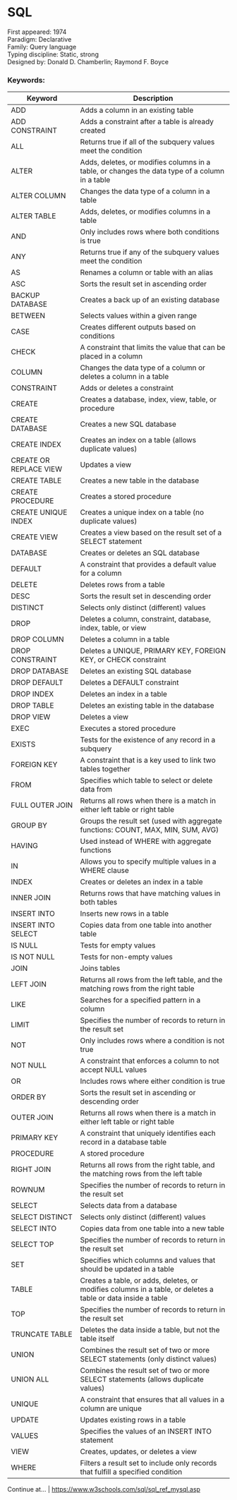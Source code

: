 
# SQL

First appeared: 1974  
Paradigm: Declarative  
Family: Query language  
Typing discipline: Static, strong  
Designed by: Donald D. Chamberlin; Raymond F. Boyce 

### Keywords:
Keyword	| Description
--------|---------------
ADD	| Adds a column in an existing table
ADD CONSTRAINT | Adds a constraint after a table is already created
ALL	| Returns true if all of the subquery values meet the condition
ALTER	| Adds, deletes, or modifies columns in a table, or changes the data type of a column in a table
ALTER COLUMN | Changes the data type of a column in a table
ALTER TABLE	| Adds, deletes, or modifies columns in a table
AND	| Only includes rows where both conditions is true
ANY	| Returns true if any of the subquery values meet the condition
AS	| Renames a column or table with an alias
ASC	| Sorts the result set in ascending order
BACKUP DATABASE	| Creates a back up of an existing database
BETWEEN	| Selects values within a given range
CASE	| Creates different outputs based on conditions
CHECK	| A constraint that limits the value that can be placed in a column
COLUMN	| Changes the data type of a column or deletes a column in a table
CONSTRAINT	| Adds or deletes a constraint
CREATE	| Creates a database, index, view, table, or procedure
CREATE DATABASE	| Creates a new SQL database
CREATE INDEX	| Creates an index on a table (allows duplicate values)
CREATE OR REPLACE VIEW	| Updates a view
CREATE TABLE |	Creates a new table in the database
CREATE PROCEDURE |	Creates a stored procedure
CREATE UNIQUE INDEX	| Creates a unique index on a table (no duplicate values)
CREATE VIEW	| Creates a view based on the result set of a SELECT statement
DATABASE	| Creates or deletes an SQL database
DEFAULT	| A constraint that provides a default value for a column
DELETE	| Deletes rows from a table
DESC	| Sorts the result set in descending order
DISTINCT	| Selects only distinct (different) values
DROP	| Deletes a column, constraint, database, index, table, or view
DROP COLUMN	| Deletes a column in a table
DROP CONSTRAINT	| Deletes a UNIQUE, PRIMARY KEY, FOREIGN KEY, or CHECK constraint
DROP DATABASE	| Deletes an existing SQL database
DROP DEFAULT	| Deletes a DEFAULT constraint
DROP INDEX	| Deletes an index in a table
DROP TABLE	| Deletes an existing table in the database
DROP VIEW	| Deletes a view
EXEC | Executes a stored procedure
EXISTS | Tests for the existence of any record in a subquery
FOREIGN KEY	| A constraint that is a key used to link two tables together
FROM | Specifies which table to select or delete data from
FULL OUTER JOIN	| Returns all rows when there is a match in either left table or right table
GROUP BY | Groups the result set (used with aggregate functions: COUNT, MAX, MIN, SUM, AVG)
HAVING | Used instead of WHERE with aggregate functions
IN | Allows you to specify multiple values in a WHERE clause
INDEX	| Creates or deletes an index in a table
INNER JOIN | Returns rows that have matching values in both tables
INSERT INTO	| Inserts new rows in a table
INSERT INTO SELECT | Copies data from one table into another table
IS NULL | Tests for empty values
IS NOT NULL | Tests for non-empty values
JOIN | Joins tables
LEFT JOIN	| Returns all rows from the left table, and the matching rows from the right table
LIKE | Searches for a specified pattern in a column
LIMIT	| Specifies the number of records to return in the result set
NOT	| Only includes rows where a condition is not true
NOT NULL | A constraint that enforces a column to not accept NULL values
OR | Includes rows where either condition is true
ORDER BY | Sorts the result set in ascending or descending order
OUTER JOIN | Returns all rows when there is a match in either left table or right table
PRIMARY KEY	| A constraint that uniquely identifies each record in a database table
PROCEDURE	| A stored procedure
RIGHT JOIN | Returns all rows from the right table, and the matching rows from the left table
ROWNUM | Specifies the number of records to return in the result set
SELECT | Selects data from a database
SELECT DISTINCT	| Selects only distinct (different) values
SELECT INTO	| Copies data from one table into a new table
SELECT TOP | Specifies the number of records to return in the result set
SET	| Specifies which columns and values that should be updated in a table
TABLE	| Creates a table, or adds, deletes, or modifies columns in a table, or deletes a table or data inside a table
TOP	| Specifies the number of records to return in the result set
TRUNCATE TABLE | Deletes the data inside a table, but not the table itself
UNION	| Combines the result set of two or more SELECT statements (only distinct values)
UNION ALL	| Combines the result set of two or more SELECT statements (allows duplicate values)
UNIQUE | A constraint that ensures that all values in a column are unique
UPDATE | Updates existing rows in a table
VALUES | Specifies the values of an INSERT INTO statement
VIEW | Creates, updates, or deletes a view
WHERE | Filters a result set to include only records that fulfill a specified condition

Continue at... | https://www.w3schools.com/sql/sql_ref_mysql.asp

